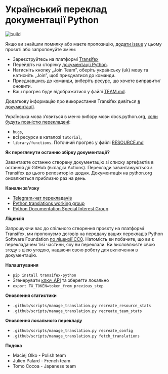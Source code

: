 Український переклад документації Python
========================================
![build](https://github.com/python/python-docs-uk/workflows/.github/workflows/update-and-build.yml/badge.svg)

Якщо ви знайшли помилку або маєте пропозицію,
[додати issue](https://github.com/python/python-docs-uk/issues) у цьому проєкті або запропонуйте зміни:

* Зареєструйтесь на платформі [Transifex](https://www.transifex.com/) 
* Перейдіть на сторінку [документації Python](https://www.transifex.com/python-doc/python-newest/).
* Натисніть кнопку „Join Team”, оберіть українську (uk) мову та натисніть „Join”, щоб приєднатися до команди.
* Приєднавшись до команди, виберіть ресурс, що хочете виправити/оновити.
* Ваш прогрес буде відображатися у файлі [TEAM.md](TEAM.md).

Додаткову інформацію про використання Transifex дивіться [в документації](https://docs.transifex.com/getting-started-1/translators).

Українська мова з’явиться в меню вибору мови docs.python.org, [коли будуть повністю перекладені](https://www.python.org/dev/peps/pep-0545/#add-translation-to-the-language-switcher):
* `bugs`,
* всі ресурси в каталозі `tutorial`,
* `library/functions`.
Поточний прогрес у файлі [RESOURCE.md](RESOURCE.md)  

**Як переглянути останню збірку документації?**

Завантажте останню створену документацію зі списку артефактів в останній дії GitHub (вкладка Actions).
Переклади завантажуються з Transifex до цього репозиторію щодня.
Документація на python.org оновлюється приблизно раз на день.

**Канали зв'язку**

* [Telegram-чат перекладачів](https://t.me/+dXwqHZ0KPKYyNDc6)
* [Python translations working group](https://mail.python.org/mailman3/lists/translation.python.org/)
* [Python Documentation Special Interest Group](https://www.python.org/community/sigs/current/doc-sig/)

**Ліцензія**

Запрошуючи вас до спільного створення проєкту на платформі Transifex, ми пропонуємо договір на передачу ваших перекладів
Python Software Foundation [по ліцензії CC0](https://creativecommons.org/publicdomain/zero/1.0/deed.uk).
Натомість ви побачите, що ви є перекладачем тієї частини, яку ви переклали.
Ви висловлюєте свою згоду з цією угодою, надаючи свою роботу для включення в документацію.

**Налаштування**
* `pip install transifex-python`
* Згенерувати [ключ API](https://app.transifex.com/user/settings/api/) та зберегти локально
* `export TX_TOKEN=token_from_previous_step`

**Оновлення статистики**
* `.github/scripts/manage_translation.py recreate_resource_stats`
* `.github/scripts/manage_translation.py recreate_team_stats`

**Оновлення локального перекладу**
* `.github/scripts/manage_translation.py recreate_config`
* `.github/scripts/manage_translation.py fetch_translations`

**Подяка**
* Maciej Olko - Polish team
* Julien Palard - French team
* Tomo Cocoa - Japanese team
